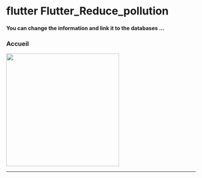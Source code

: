 <h1> flutter Flutter_Reduce_pollution </h1>
<h4> You can change the information and link it to the databases ...</h4>

<h3>Accueil</h3>

<img src="https://github.com/abenkoula71/Flutter_Reduce_pollution/blob/main/Screenshot_1642162647.png" width="300" /> 
<hr>


